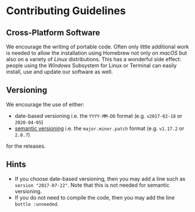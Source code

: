 # Contributing Guidelines

## Cross-Platform Software

We encourage the writing of portable code. Often only little additional work is needed to allow the installation using Homebrew not only on _macOS_ but also on a variety of _Linux_ distributions. This has a wonderful side effect: people using the _Windows_ Subsystem for Linux or Terminal can easily install, use and update our software as well.

## Versioning

We encourage the use of either:

- date-based versioning i.e. the `YYYY-MM-DD` format (e.g. `v2017-02-18` or `2020-04-05`)
- [semantic versioning](http://semver.org/) i.e. the `major.minor.patch` format (e.g. `v1.17.2` or `2.0.7`)

for the releases.

## Hints

- If you choose date-based versioning, then you may add a line such as `version "2017-07-22"`. Note that this is not needed for semantic versioning.
- If you do not need to compile the code, then you may add the line `bottle :unneeded`.
